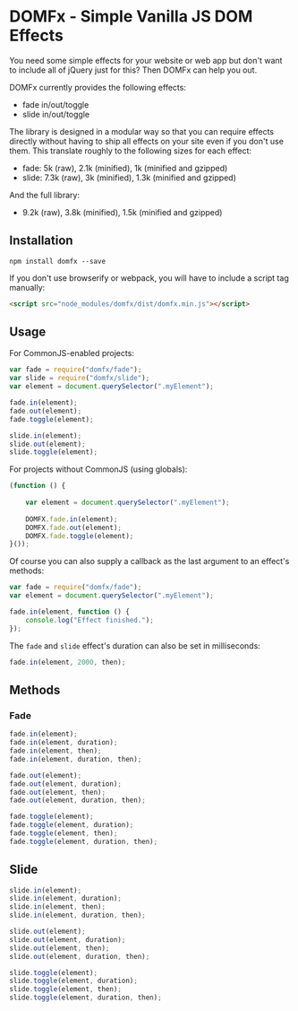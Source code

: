 # DOMFx - Simple Vanilla JS DOM Effects

You need some simple effects for your website or web app but don't want to include all of jQuery
just for this? Then DOMFx can help you out.

DOMFx currently provides the following effects:

 * fade in/out/toggle
 * slide in/out/toggle

The library is designed in a modular way so that you can require effects directly without having
to ship all effects on your site even if you don't use them. This translate roughly to the
following sizes for each effect:

 * fade: 5k (raw), 2.1k (minified), 1k (minified and gzipped)
 * slide: 7.3k (raw), 3k (minified), 1.3k (minified and gzipped)

And the full library:

 * 9.2k (raw), 3.8k (minified), 1.5k (minified and gzipped)

## Installation

    npm install domfx --save

If you don't use browserify or webpack, you will have to include a script tag manually:

```html
<script src="node_modules/domfx/dist/domfx.min.js"></script>
```

## Usage

For CommonJS-enabled projects:

```javascript
var fade = require("domfx/fade");
var slide = require("domfx/slide");
var element = document.querySelector(".myElement");

fade.in(element);
fade.out(element);
fade.toggle(element);

slide.in(element);
slide.out(element);
slide.toggle(element);
```

For projects without CommonJS (using globals):

```javascript
(function () {
    
    var element = document.querySelector(".myElement");
    
    DOMFX.fade.in(element);
    DOMFX.fade.out(element);
    DOMFX.fade.toggle(element);
}());
```

Of course you can also supply a callback as the last argument to an effect's methods:

```javascript
var fade = require("domfx/fade");
var element = document.querySelector(".myElement");

fade.in(element, function () {
    console.log("Effect finished.");
});
```

The `fade` and `slide` effect's duration can also be set in milliseconds:

```javascript
fade.in(element, 2000, then);
```

## Methods

### Fade

```javascript
fade.in(element);
fade.in(element, duration);
fade.in(element, then);
fade.in(element, duration, then);
```

```javascript
fade.out(element);
fade.out(element, duration);
fade.out(element, then);
fade.out(element, duration, then);
```

```javascript
fade.toggle(element);
fade.toggle(element, duration);
fade.toggle(element, then);
fade.toggle(element, duration, then);
```

## Slide

```javascript
slide.in(element);
slide.in(element, duration);
slide.in(element, then);
slide.in(element, duration, then);
```

```javascript
slide.out(element);
slide.out(element, duration);
slide.out(element, then);
slide.out(element, duration, then);
```

```javascript
slide.toggle(element);
slide.toggle(element, duration);
slide.toggle(element, then);
slide.toggle(element, duration, then);
```
